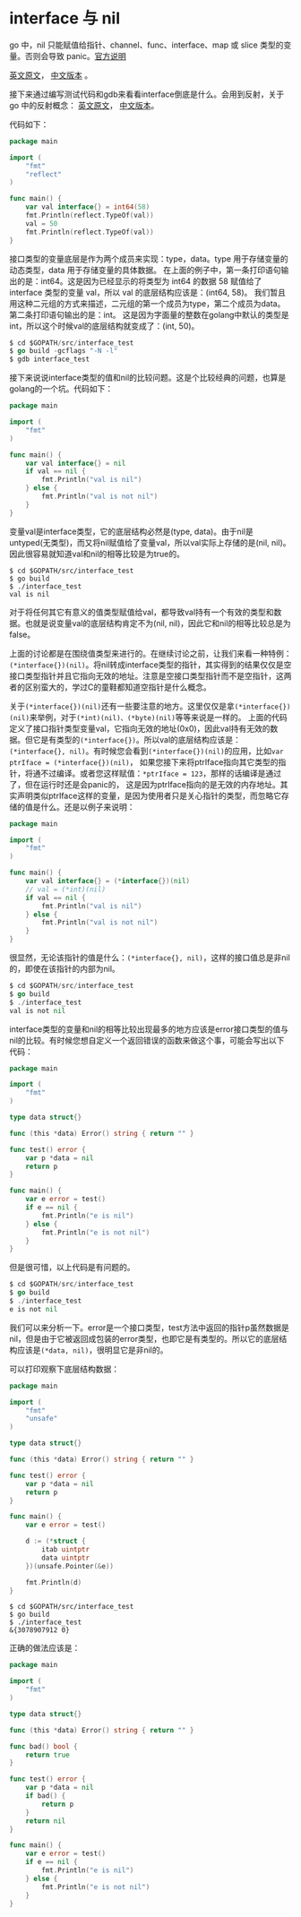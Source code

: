interface 与 nil
===

go 中，nil 只能赋值给指针、channel、func、interface、map 或 slice 类型的变量。否则会导致 panic。[官方说明](http://pkg.golang.org/pkg/builtin/#Type)

[英文原文](http://golang.org/doc/go_faq.html#nil_error)，
[中文版本](http://my.oschina.net/chai2010/blog/117923) 。

接下来通过编写测试代码和gdb来看看interface倒底是什么。会用到反射，关于 go 中的反射概念：
[英文原文](http://blog.golang.org/laws-of-reflection)，
[中文版本](http://mikespook.com/2011/09/%E5%8F%8D%E5%B0%84%E7%9A%84%E8%A7%84%E5%88%99/)。

代码如下：

```go
package main

import (
    "fmt"
    "reflect"
)

func main() {
    var val interface{} = int64(58)
    fmt.Println(reflect.TypeOf(val))
    val = 50
    fmt.Println(reflect.TypeOf(val))
}
```

接口类型的变量底层是作为两个成员来实现：type，data。type 用于存储变量的动态类型，data 用于存储变量的具体数据。
在上面的例子中，第一条打印语句输出的是：int64。这是因为已经显示的将类型为 int64 的数据 58 赋值给了 interface 类型的变量 val，所以 val 的底层结构应该是：(int64, 58)。
我们暂且用这种二元组的方式来描述，二元组的第一个成员为type，第二个成员为data。第二条打印语句输出的是：int。
这是因为字面量的整数在golang中默认的类型是int，所以这个时候val的底层结构就变成了：(int, 50)。

```go
$ cd $GOPATH/src/interface_test
$ go build -gcflags "-N -l"
$ gdb interface_test
```


接下来说说interface类型的值和nil的比较问题。这是个比较经典的问题，也算是golang的一个坑。代码如下：

```go
package main

import (
    "fmt"
)

func main() {
    var val interface{} = nil
    if val == nil {
        fmt.Println("val is nil")
    } else {
        fmt.Println("val is not nil")
    }
}
```

变量val是interface类型，它的底层结构必然是(type, data)。由于nil是untyped(无类型)，而又将nil赋值给了变量val，所以val实际上存储的是(nil, nil)。因此很容易就知道val和nil的相等比较是为true的。

```
$ cd $GOPATH/src/interface_test
$ go build
$ ./interface_test
val is nil
```

对于将任何其它有意义的值类型赋值给val，都导致val持有一个有效的类型和数据。也就是说变量val的底层结构肯定不为(nil, nil)，因此它和nil的相等比较总是为false。

上面的讨论都是在围绕值类型来进行的。在继续讨论之前，让我们来看一种特例：`(*interface{})(nil)`。将nil转成interface类型的指针，其实得到的结果仅仅是空接口类型指针并且它指向无效的地址。注意是空接口类型指针而不是空指针，这两者的区别蛮大的，学过C的童鞋都知道空指针是什么概念。

关于`(*interface{})(nil)`还有一些要注意的地方。这里仅仅是拿`(*interface{})(nil)`来举例，对于`(*int)(nil)、(*byte)(nil)`等等来说是一样的。
上面的代码定义了接口指针类型变量val，它指向无效的地址(0x0)，因此val持有无效的数据。但它是有类型的`(*interface{})`。所以val的底层结构应该是：
`(*interface{}, nil)`。有时候您会看到`(*interface{})(nil)`的应用，比如`var ptrIface = (*interface{})(nil)`，
如果您接下来将ptrIface指向其它类型的指针，将通不过编译。或者您这样赋值：`*ptrIface = 123`，那样的话编译是通过了，但在运行时还是会panic的，
这是因为ptrIface指向的是无效的内存地址。其实声明类似ptrIface这样的变量，是因为使用者只是关心指针的类型，而忽略它存储的值是什么。还是以例子来说明：

```go
package main

import (
    "fmt"
)

func main() {
    var val interface{} = (*interface{})(nil)
    // val = (*int)(nil)
    if val == nil {
        fmt.Println("val is nil")
    } else {
        fmt.Println("val is not nil")
    }
}
```

很显然，无论该指针的值是什么：`(*interface{}, nil)`，这样的接口值总是非nil的，即使在该指针的内部为nil。

```go
$ cd $GOPATH/src/interface_test
$ go build
$ ./interface_test
val is not nil
```

interface类型的变量和nil的相等比较出现最多的地方应该是error接口类型的值与nil的比较。有时候您想自定义一个返回错误的函数来做这个事，可能会写出以下代码：

```go
package main

import (
    "fmt"
)

type data struct{}

func (this *data) Error() string { return "" }

func test() error {
    var p *data = nil
    return p
}

func main() {
    var e error = test()
    if e == nil {
        fmt.Println("e is nil")
    } else {
        fmt.Println("e is not nil")
    }
}
```

但是很可惜，以上代码是有问题的。

```go
$ cd $GOPATH/src/interface_test
$ go build
$ ./interface_test
e is not nil
```

我们可以来分析一下。error是一个接口类型，test方法中返回的指针p虽然数据是nil，但是由于它被返回成包装的error类型，也即它是有类型的。所以它的底层结构应该是`(*data, nil)`，很明显它是非nil的。

可以打印观察下底层结构数据：

```go
package main

import (
    "fmt"
    "unsafe"
)

type data struct{}

func (this *data) Error() string { return "" }

func test() error {
    var p *data = nil
    return p
}

func main() {
    var e error = test()

    d := (*struct {
        itab uintptr
        data uintptr
    })(unsafe.Pointer(&e))

    fmt.Println(d)
}
```

```
$ cd $GOPATH/src/interface_test
$ go build
$ ./interface_test
&{3078907912 0}
```

正确的做法应该是：

```go
package main

import (
    "fmt"
)

type data struct{}

func (this *data) Error() string { return "" }

func bad() bool {
    return true
}

func test() error {
    var p *data = nil
    if bad() {
        return p
    }
    return nil
}

func main() {
    var e error = test()
    if e == nil {
        fmt.Println("e is nil")
    } else {
        fmt.Println("e is not nil")
    }
}
```

